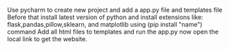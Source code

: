 Use pycharm to create new project and add a app.py file and templates file
Before that install latest version of python and install extensions like: flask,pandas,pillow,sklearn, and matplotlib using (pip install "name") command
Add all html files to templates and run the app.py now open the local link to get the website.
